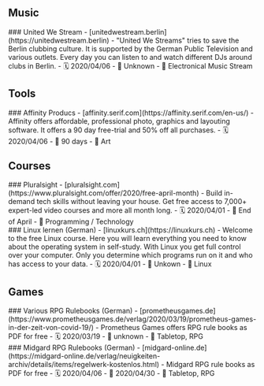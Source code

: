 ## Music

<div class="item" markdown="1">
### United We Stream
- [unitedwestream.berlin](https://unitedwestream.berlin)
- "United We Streams" tries to save the Berlin clubbing culture. It is supported by the German Public Television and various outlets. Every day you can listen to and watch different DJs around clubs in Berlin.
- 🗓 2020/04/06
- 🏁 Unknown
- 📂 Electronical Music Stream
</div>

## Tools

<div class="item" markdown="1">
### Affinity Producs
- [affinity.serif.com](https://affinity.serif.com/en-us/)
- Affinity offers affordable, professional photo, graphics and layouting software. It offers a 90 day free-trial and 50% off all purchases.
- 🗓 2020/04/06
- 🏁 90 days
- 📂 Art
</div>

## Courses

<div class="item" markdown="1">
### Pluralsight
- [pluralsight.com](https://www.pluralsight.com/offer/2020/free-april-month)
- Build in-demand tech skills without leaving your house. Get free access to 7,000+ expert-led video courses and more all month long. 
- 🗓 2020/04/01
- 🏁 End of April
- 📂 Programming / Technology
</div>

<div class="item" markdown="1">
### Linux lernen (German)
- [linuxkurs.ch](https://linuxkurs.ch)
- Welcome to the free Linux course. Here you will learn everything you need to know about the operating system in self-study. With Linux you get full control over your computer. Only you determine which programs run on it and who has access to your data.
- 🗓 2020/04/01
- 🏁 Unkown
- 📂 Linux
</div>

## Games

<div class="item" markdown="1">
### Various RPG Rulebooks (German) 
- [prometheusgames.de](https://www.prometheusgames.de/verlag/2020/03/19/prometheus-games-in-der-zeit-von-covid-19/)
- Prometheus Games offers RPG rule books as PDF for free
- 🗓 2020/03/19
- 🏁 unknown
- 📂 Tabletop, RPG
</div>

<div class="item" markdown="1">
### Midgard RPG Rulebooks (German) 
- [midgard-online.de](https://midgard-online.de/verlag/neuigkeiten-archiv/details/items/regelwerk-kostenlos.html)
- Midgard RPG rule books as PDF for free
- 🗓 2020/04/06
- 🏁 2020/04/30
- 📂 Tabletop, RPG
</div>
